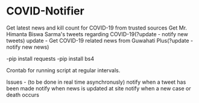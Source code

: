 # COVID-Notifier

Get latest news and kill count for COVID-19 from trusted sources
Get Mr. Himanta Biswa Sarma's tweets regarding COVID-19(?update - notify new tweets)
update - Get COVID-19 related news from Guwahati Plus(?update - notify new news)


-pip install requests
-pip install bs4


Crontab for running script at regular intervals.


Issues - (to be done in real time asynchronusly)
notify when a tweet has been made
notify when news is updated at site 
notify when a new case or death occurs



